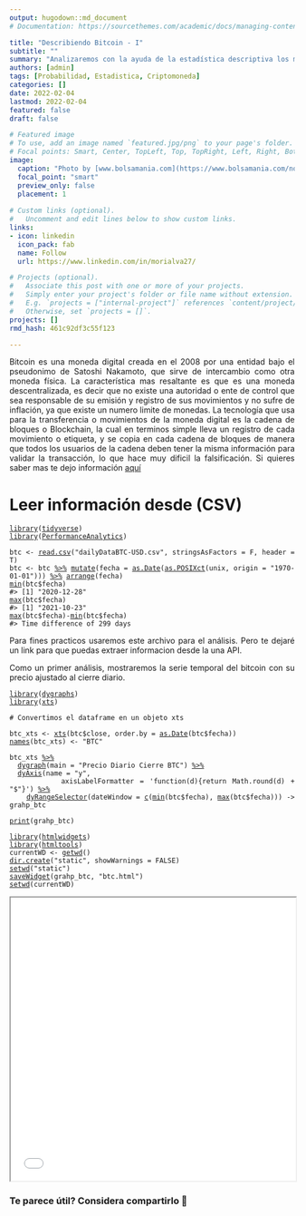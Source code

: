 ```yaml
---
output: hugodown::md_document
# Documentation: https://sourcethemes.com/academic/docs/managing-content/

title: "Describiendo Bitcoin - I"
subtitle: ""
summary: "Analizaremos con la ayuda de la estadística descriptiva los movimientos de una criptomoneda"
authors: [admin]
tags: [Probabilidad, Estadistica, Criptomoneda]
categories: []
date: 2022-02-04
lastmod: 2022-02-04
featured: false
draft: false

# Featured image
# To use, add an image named `featured.jpg/png` to your page's folder.
# Focal points: Smart, Center, TopLeft, Top, TopRight, Left, Right, BottomLeft, Bottom, BottomRight.
image:
  caption: "Photo by [www.bolsamania.com](https://www.bolsamania.com/noticias/criptodivisas/el-bitcoin-corrige-un-10-fin-del-rally-o-toma-de-beneficios--8277113.html)"
  focal_point: "smart"
  preview_only: false
  placement: 1
  
# Custom links (optional).
#   Uncomment and edit lines below to show custom links.
links:
- icon: linkedin
  icon_pack: fab
  name: Follow
  url: https://www.linkedin.com/in/morialva27/

# Projects (optional).
#   Associate this post with one or more of your projects.
#   Simply enter your project's folder or file name without extension.
#   E.g. `projects = ["internal-project"]` references `content/project/deep-learning/index.md`.
#   Otherwise, set `projects = []`.
projects: []
rmd_hash: 461c92df3c55f123

---
```


<div style="text-align: justify">

Bitcoin es una moneda digital creada en el 2008 por una entidad bajo el pseudonimo de Satoshi Nakamoto, que sirve de intercambio como otra moneda física. La característica mas resaltante es que es una moneda descentralizada, es decir que no existe una autoridad o ente de control que sea responsable de su emisión y registro de sus movimientos y no sufre de inflación, ya que existe un numero limite de monedas. La tecnología que usa para la transferencia o movimientos de la moneda digital es la cadena de bloques o Blockchain, la cual en terminos simple lleva un registro de cada movimiento o etiqueta, y se copia en cada cadena de bloques de manera que todos los usuarios de la cadena deben tener la misma información para validar la transacción, lo que hace muy dificil la falsificación. Si quieres saber mas te dejo información [aquí](https://es.wikipedia.org/wiki/Bitcoin)

# Leer información desde (CSV)

<div class="highlight">

<pre class='chroma'><code class='language-r' data-lang='r'><span class='kr'><a href='https://rdrr.io/r/base/library.html'>library</a></span><span class='o'>(</span><span class='nv'><a href='https://tidyverse.tidyverse.org'>tidyverse</a></span><span class='o'>)</span>
<span class='kr'><a href='https://rdrr.io/r/base/library.html'>library</a></span><span class='o'>(</span><span class='nv'><a href='https://github.com/braverock/PerformanceAnalytics'>PerformanceAnalytics</a></span><span class='o'>)</span>

<span class='nv'>btc</span> <span class='o'>&lt;-</span> <span class='nf'><a href='https://rdrr.io/r/utils/read.table.html'>read.csv</a></span><span class='o'>(</span><span class='s'>"dailyDataBTC-USD.csv"</span>, stringsAsFactors <span class='o'>=</span> <span class='kc'>F</span>, header <span class='o'>=</span> <span class='kc'>T</span><span class='o'>)</span>
<span class='nv'>btc</span> <span class='o'>&lt;-</span> <span class='nv'>btc</span> <span class='o'><a href='https://magrittr.tidyverse.org/reference/pipe.html'>%&gt;%</a></span> <span class='nf'><a href='https://dplyr.tidyverse.org/reference/mutate.html'>mutate</a></span><span class='o'>(</span>fecha <span class='o'>=</span> <span class='nf'><a href='https://rdrr.io/r/base/as.Date.html'>as.Date</a></span><span class='o'>(</span><span class='nf'><a href='https://rdrr.io/r/base/as.POSIXlt.html'>as.POSIXct</a></span><span class='o'>(</span><span class='nv'>unix</span>, origin <span class='o'>=</span> <span class='s'>"1970-01-01"</span><span class='o'>)</span><span class='o'>)</span><span class='o'>)</span> <span class='o'><a href='https://magrittr.tidyverse.org/reference/pipe.html'>%&gt;%</a></span> <span class='nf'><a href='https://dplyr.tidyverse.org/reference/arrange.html'>arrange</a></span><span class='o'>(</span><span class='nv'>fecha</span><span class='o'>)</span>
<span class='nf'><a href='https://rdrr.io/r/base/Extremes.html'>min</a></span><span class='o'>(</span><span class='nv'>btc</span><span class='o'>$</span><span class='nv'>fecha</span><span class='o'>)</span>
<span class='c'>#&gt; [1] "2020-12-28"</span>
<span class='nf'><a href='https://rdrr.io/r/base/Extremes.html'>max</a></span><span class='o'>(</span><span class='nv'>btc</span><span class='o'>$</span><span class='nv'>fecha</span><span class='o'>)</span>
<span class='c'>#&gt; [1] "2021-10-23"</span>
<span class='nf'><a href='https://rdrr.io/r/base/Extremes.html'>max</a></span><span class='o'>(</span><span class='nv'>btc</span><span class='o'>$</span><span class='nv'>fecha</span><span class='o'>)</span><span class='o'>-</span><span class='nf'><a href='https://rdrr.io/r/base/Extremes.html'>min</a></span><span class='o'>(</span><span class='nv'>btc</span><span class='o'>$</span><span class='nv'>fecha</span><span class='o'>)</span>
<span class='c'>#&gt; Time difference of 299 days</span></code></pre>

</div>

Para fines practicos usaremos este archivo para el análisis. Pero te dejaré un link para que puedas extraer informacion desde la una API.

Como un primer análisis, mostraremos la serie temporal del bitcoin con su precio ajustado al cierre diario.

<div class="highlight">

<pre class='chroma'><code class='language-r' data-lang='r'><span class='kr'><a href='https://rdrr.io/r/base/library.html'>library</a></span><span class='o'>(</span><span class='nv'><a href='https://github.com/rstudio/dygraphs'>dygraphs</a></span><span class='o'>)</span>
<span class='kr'><a href='https://rdrr.io/r/base/library.html'>library</a></span><span class='o'>(</span><span class='nv'><a href='https://github.com/joshuaulrich/xts'>xts</a></span><span class='o'>)</span>

<span class='c'># Convertimos el dataframe en un objeto xts</span>

<span class='nv'>btc_xts</span> <span class='o'>&lt;-</span> <span class='nf'><a href='https://rdrr.io/pkg/xts/man/xts.html'>xts</a></span><span class='o'>(</span><span class='nv'>btc</span><span class='o'>$</span><span class='nv'>close</span>, order.by <span class='o'>=</span> <span class='nf'><a href='https://rdrr.io/pkg/zoo/man/yearmon.html'>as.Date</a></span><span class='o'>(</span><span class='nv'>btc</span><span class='o'>$</span><span class='nv'>fecha</span><span class='o'>)</span><span class='o'>)</span>
<span class='nf'><a href='https://rdrr.io/r/base/names.html'>names</a></span><span class='o'>(</span><span class='nv'>btc_xts</span><span class='o'>)</span> <span class='o'>&lt;-</span> <span class='s'>"BTC"</span>

<span class='nv'>btc_xts</span> <span class='o'><a href='https://rdrr.io/pkg/dygraphs/man/dygraphs-exports.html'>%&gt;%</a></span>
  <span class='nf'><a href='https://rdrr.io/pkg/dygraphs/man/dygraph.html'>dygraph</a></span><span class='o'>(</span>main <span class='o'>=</span> <span class='s'>"Precio Diario Cierre BTC"</span><span class='o'>)</span> <span class='o'><a href='https://rdrr.io/pkg/dygraphs/man/dygraphs-exports.html'>%&gt;%</a></span>
  <span class='nf'><a href='https://rdrr.io/pkg/dygraphs/man/dyAxis.html'>dyAxis</a></span><span class='o'>(</span>name <span class='o'>=</span> <span class='s'>"y"</span>,
         axisLabelFormatter <span class='o'>=</span> <span class='s'>'function(d)&#123;return Math.round(d) + "$"&#125;'</span><span class='o'>)</span> <span class='o'><a href='https://rdrr.io/pkg/dygraphs/man/dygraphs-exports.html'>%&gt;%</a></span>
    <span class='nf'><a href='https://rdrr.io/pkg/dygraphs/man/dyRangeSelector.html'>dyRangeSelector</a></span><span class='o'>(</span>dateWindow <span class='o'>=</span> <span class='nf'><a href='https://rdrr.io/r/base/c.html'>c</a></span><span class='o'>(</span><span class='nf'><a href='https://rdrr.io/r/base/Extremes.html'>min</a></span><span class='o'>(</span><span class='nv'>btc</span><span class='o'>$</span><span class='nv'>fecha</span><span class='o'>)</span>, <span class='nf'><a href='https://rdrr.io/r/base/Extremes.html'>max</a></span><span class='o'>(</span><span class='nv'>btc</span><span class='o'>$</span><span class='nv'>fecha</span><span class='o'>)</span><span class='o'>)</span><span class='o'>)</span> <span class='o'>-&gt;</span> <span class='nv'>grahp_btc</span>

<span class='nf'><a href='https://rdrr.io/r/base/print.html'>print</a></span><span class='o'>(</span><span class='nv'>grahp_btc</span><span class='o'>)</span></code></pre>

</div>

<div class="highlight">

<pre class='chroma'><code class='language-r' data-lang='r'><span class='kr'><a href='https://rdrr.io/r/base/library.html'>library</a></span><span class='o'>(</span><span class='nv'><a href='https://github.com/ramnathv/htmlwidgets'>htmlwidgets</a></span><span class='o'>)</span>
<span class='kr'><a href='https://rdrr.io/r/base/library.html'>library</a></span><span class='o'>(</span><span class='nv'><a href='https://github.com/rstudio/htmltools'>htmltools</a></span><span class='o'>)</span>
<span class='nv'>currentWD</span> <span class='o'>&lt;-</span> <span class='nf'><a href='https://rdrr.io/r/base/getwd.html'>getwd</a></span><span class='o'>(</span><span class='o'>)</span>
<span class='nf'><a href='https://rdrr.io/r/base/files2.html'>dir.create</a></span><span class='o'>(</span><span class='s'>"static"</span>, showWarnings <span class='o'>=</span> <span class='kc'>FALSE</span><span class='o'>)</span>
<span class='nf'><a href='https://rdrr.io/r/base/getwd.html'>setwd</a></span><span class='o'>(</span><span class='s'>"static"</span><span class='o'>)</span>
<span class='nf'><a href='https://rdrr.io/pkg/htmlwidgets/man/saveWidget.html'>saveWidget</a></span><span class='o'>(</span><span class='nv'>grahp_btc</span>, <span class='s'>"btc.html"</span><span class='o'>)</span>
<span class='nf'><a href='https://rdrr.io/r/base/getwd.html'>setwd</a></span><span class='o'>(</span><span class='nv'>currentWD</span><span class='o'>)</span></code></pre>

</div>

<iframe src="static/btc.html" width="100%" height="500">
</iframe>
<div/>

### Te parece útil? Considera compartirlo 🙌

